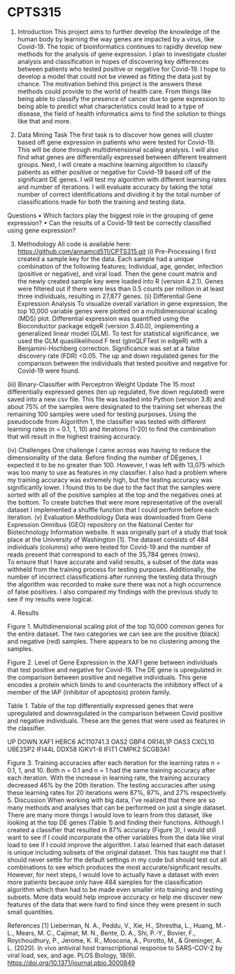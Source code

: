 # CPTS315

1.	Introduction
This project aims to further develop the knowledge of the human body by learning the way genes are impacted by a virus, like Covid-19.  The topic of bioinformatics continues to rapidly develop new methods for the analysis of gene expression.  I plan to investigate cluster analysis and classification in hopes of discovering key differences between patients who tested positive or negative for Covid-19.  I hope to develop a model that could not be viewed as fitting the data just by chance.
The motivation behind this project is the answers these methods could provide to the world of health care.  From things like being able to classify the presence of cancer due to gene expression to being able to predict what characteristics could lead to a type of disease, the field of health informatics aims to find the solution to things like that and more.

2.	Data Mining Task 
The first task is to discover how genes will cluster based off gene expression in patients who were tested for Covid-19.  This will be done through multidimensional scaling analysis.  I will also find what genes are differentially expressed between different treatment groups.
Next, I will create a machine learning algorithm to classify patients as either positive or negative for Covid-19 based off of the significant DE genes.  I will test my algorithm with different learning rates and number of iterations.  I will evaluate accuracy by taking the total number of correct identifications and dividing it by the total number of classifications made for both the training and testing data.

Questions
•	Which factors play the biggest role in the grouping of gene expression?
•	Can the results of a Covid-19 test be correctly classified using gene expression?


3.	Methodology
All code is available here: https://github.com/annamcd511/CPTS315.git
(i) Pre-Processing
I first created a sample key for the data.  Each sample had a unique combination of the following features; Individual, age, gender, infection (positive or negative), and viral load.  Then the gene count matrix and the newly created sample key were loaded into R (version 4.2.1).  Genes were filtered out if there were less than 0.5 counts per million in at least three individuals, resulting in 27,877 genes. 
(ii) Differential Gene Expression Analysis
To visualize overall variation in gene expression, the top 10,000 variable genes were plotted on a multidimensional scaling (MDS) plot.  Differential expression was quantified using the Bioconductor package edgeR (version 3.40.0), implementing a generalized linear model (GLM).  To test for statistical significance, we used the GLM quasilikelihood F test (glmQLFTest in edgeR) with a Benjamini-Hochberg correction.  Significance was set at a false discovery rate (FDR) <0.05.  The up and down regulated genes for the comparison between the individuals that tested positive and negative for Covid-19 were found.

(iii) Binary-Classifier with Perceptron Weight Update
The 15 most differentially expressed genes (ten up regulated, five down regulated) were saved into a new csv file.  This file was loaded into Python (version 3.8) and about 75% of the samples were designated to the training set whereas the remaining 100 samples were used for testing purposes.  Using the pseudocode from Algorithm 1, the classifier was tested with different learning rates (n = 0.1, 1, 10) and iterations (1-20) to find the combination that will result in the highest training accuracy.

 

(iv) Challenges
One challenge I came across was having to reduce the dimensionality of the data.  Before finding the number of DEgenes, I expected it to be no greater than 100.  However, I was left with 13,075 which was too many to use as features in my classifier.  I also had a problem where my training accuracy was extremely high, but the testing accuracy was significantly lower.  I found this to be due to the fact that the samples were sorted with all of the positive samples at the top and the negatives ones at the bottom.  To create batches that were more representative of the overall dataset I implemented a shuffle function that I could perform before each iteration.
(v) Evaluation Methodology
Data was downloaded from Gene Expression Omnibus (GEO) repository on the National Center for Biotechnology Information website.  It was originally part of a study that took place at the University of Washington [1].  The dataset consists of 484 individuals (columns) who were tested for Covid-19 and the number of reads present that correspond to each of the 35,784 genes (rows).  
To ensure that I have accurate and valid results, a subset of the data was withheld from the training process for testing purposes.  Additionally, the number of incorrect classifications after running the testing data through the algorithm was recorded to make sure there was not a high occurrence of false positives.  I also compared my findings with the previous study to see if my results were logical.

4.	Results
 
Figure 1. Multidimensional scaling plot of the top 10,000 common genes for the entire dataset.  The two categories we can see are the positive (black) and negative (red) samples.  There appears to be no clustering among the samples.
 
Figure 2. Level of Gene Expression in the XAF1 gene between individuals that test positive and negative for Covid-19.  The DE gene is upregulated in the comparison between positive and negative individuals.  This gene encodes a protein which binds to and counteracts the inhibitory effect of a member of the IAP (inhibitor of apoptosis) protein family.


Table 1. Table of the top differentially expressed genes that were upregulated and downregulated in the comparison between Covid positive and negative individuals.  These are the genes that were used as features in the classifier.

UP	DOWN
XAF1	HERC6	AC110741.3
OAS2	GBP4	OR14L1P
OAS3	CXCL10	UBE2SP2
IFI44L	DDX58	IGKV1-8
IFIT1	CMPK2	SCGB3A1

 
Figure 3. Training accuracies after each iteration for the learning rates n = 0.1, 1, and 10.  Both n = 0.1 and n = 1 had the same training accuracy after each iteration.  With the increase in learning rate, the training accuracy decreased 46% by the 20th iteration.  The testing accuracies after using these learning rates for 20 iterations were 87%, 87%, and 27% respectively.
5.	Discussion
When working with big data, I’ve realized that there are so many methods and analyses that can be performed on just a single dataset.  There are many more things I would love to learn from this dataset, like looking at the top DE genes (Table 1) and finding their functions.  Although I created a classifier that resulted in 87% accuracy (Figure 3), I would still want to see if I could incorporate the other variables from the data like viral load to see if I could improve the algorithm.  I also learned that each dataset is unique including subsets of the original dataset.  This has taught me that I should never settle for the default settings in my code but should test out all combinations to see which produces the most accurate/significant results.  However, for next steps, I would love to actually have a dataset with even more patients because only have 484 samples for the classification algorithm which then had to be made even smaller into training and testing subsets.  More data would help improve accuracy or help me discover new features of the data that were hard to find since they were present in such small quantities.

References
[1] Lieberman, N. A., Peddu, V., Xie, H., Shrestha, L., Huang, M.-L., Mears, M. C., Cajimat, M. N., Bente, D. A., Shi, P.-Y., Bovier, F., Roychoudhury, P., Jerome, K. R., Moscona, A., Porotto, M., &amp; Greninger, A. L. (2020). In vivo antiviral host transcriptional response to SARS-COV-2 by viral load, sex, and age. PLOS Biology, 18(9). https://doi.org/10.1371/journal.pbio.3000849

